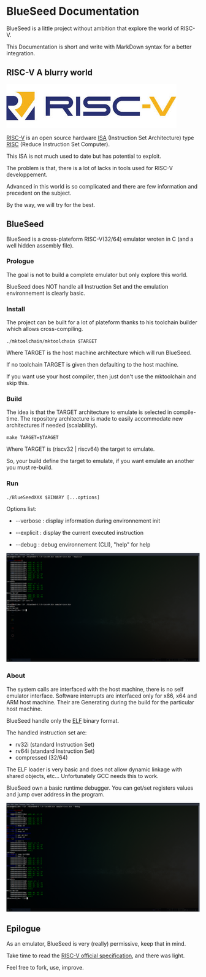 # BlueSeed Documentation

BlueSeed is a little project without ambition that explore the world of RISC-V.

This Documentation is short and write with MarkDown syntax for a better integration.

## RISC-V A blurry world

![RISC-V](logo.jpeg)

[RISC-V](https://riscv.org) is an open source hardware [ISA](https://en.wikipedia.org/wiki/Instruction_set_architecture) (Instruction Set Architecture) type [RISC](https://en.wikipedia.org/wiki/Reduced_instruction_set_computer) (Reduce Instruction Set Computer).

This ISA is not much used to date but has potential to exploit.

The problem is that, there is a lot of lacks in tools used for RISC-V developpement.

Advanced in this world is so complicated and there are few information and precedent on the subject.

By the way, we will try for the best.

## BlueSeed

BlueSeed is a cross-plateform RISC-V(32/64) emulator wroten in C (and a well hidden assembly file).

### Prologue

The goal is not to build a complete emulator but only explore this world.

BlueSeed does NOT handle all Instruction Set and the emulation environnement is clearly basic.

### Install

The project can be built for a lot of plateform thanks to his toolchain builder which allows cross-compiling.

`./mktoolchain/mktoolchain $TARGET`

Where TARGET is the host machine architecture which will run BlueSeed.

If no toolchain TARGET is given then defaulting to the host machine.

If you want use your host compiler, then just don't use the mktoolchain and skip this.

### Build

The idea is that the TARGET architecture to emulate is selected in compile-time.
The repository architecture is made to easily accommodate new architectures if needed (scalability).

`make TARGET=$TARGET`

Where TARGET is (riscv32 | riscv64) the target to emulate.

So, your build define the target to emulate, if you want emulate an another you must re-build.

### Run

`./BlueSeedXXX $BINARY [...options]`

Options list:
  * --verbose   : display information during environnement init

  * --explicit  : display the current executed instruction

  * --debug     : debug environnement (CLI), "help" for help

![Basic run](base.png)

### About

The system calls are interfaced with the host machine, there is no self emulator interface. 
Software interrupts are interfaced only for x86, x64 and ARM host machine.
Their are Generating during the build for the particular host machine.

BlueSeed handle only the [ELF](https://refspecs.linuxbase.org/elf/elf.pdf) binary format.

The handled instruction set are:
  * rv32i (standard Instruction Set)
  * rv64i (standard Instruction Set)
  * compressed (32/64)

The ELF loader is very basic and does not allow dynamic linkage with shared objects, etc...
Unfortunately GCC needs this to work.

BlueSeed own a basic runtime debugger.
You can get/set registers values and jump over address in the program.

![Debug mode overview](debug.png)


## Epilogue

As an emulator, BlueSeed is very (really) permissive, keep that in mind.

Take time to read the [RISC-V official specification](https://content.riscv.org/wp-content/uploads/2019/06/riscv-spec.pdf), and there was light.

Feel free to fork, use, improve.
